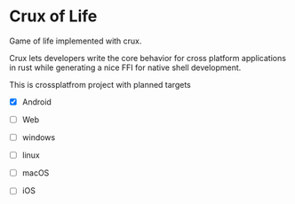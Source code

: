 # Crux of Life

Game of life implemented with crux.

Crux lets developers write the core behavior for cross platform applications in rust while generating 
a nice FFI for native shell development.


This is crossplatfrom project with planned targets

- [x] Android
- [ ] Web
- [ ] windows
- [ ] linux
- [ ] macOS
- [ ] iOS

 
